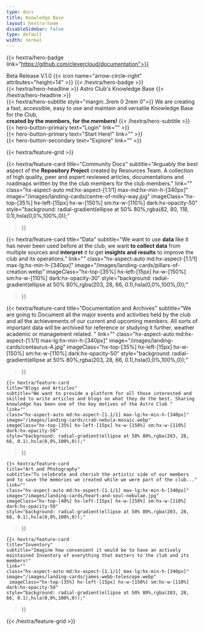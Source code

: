```yaml
---
type: docs
title: Knowledge Base
layout: hextra-home
disableSidebar: false
type: default
width: normal
---
```

<!-- markdownlint-disable MD033 MD034-->
{{< hextra/hero-badge link="https://github.com/clevercloud/documentation">}}
  <div class="hx-w-2 hx-h-2 hx-rounded-full hx-bg-primary-400"></div>
  Beta Release V.1.0
  {{< icon name="arrow-circle-right" attributes="height=14" >}}
{{< /hextra/hero-badge >}}

<div class="hx-mt-6 hx-mb-6">
{{< hextra/hero-headline >}}
Astro Club's Knowledge Base
{{< /hextra/hero-headline >}}
</div>

<div class="hx-mb-12">
{{< hextra/hero-subtitle style="margin:.3rem 0 2rem 0">}}
We are creating a fast, accessible, easy to use and maintain and versatile Knowledge Base for the Club, <br><b>created by the members, for the members!</b>
{{< /hextra/hero-subtitle >}}
</div>


<div class="button-container">

  <div class="hx-mb-6">
    {{< hero-button-primary text="Login" link="" >}}
  </div>
  <div class="hx-mb-6">
    {{< hero-button-primary text="Start Here!" link="" >}}
  </div>
  <div class="hx-mb-6">
    {{< hero-button-secondary text="Explore" link="" >}}
  </div>

</div>


<!-- Old HTML Code
<div class="hx-mb-6">
{{< hero-button-primary text="Start Here!" link="" >}}
</div>
<div class="hx-mb-6">
{{< hero-button-secondary text="Explore" link="" >}}
</div>
<div class="hx-mb-6">
{{< hero-button-secondary text="Developer Notes" link="" >}}
</div>
-->

<div class="hx-mt-6"></div>

<!-- Landing Page Content Grid -->

{{< hextra/feature-grid >}}

  {{< hextra/feature-card
    title="Community Docs"
    subtitle="Arguably the best aspect of the <b>Repository Project</b> created by Resources Team. A collection of high quality, peer and expert reviewed articles, documentations and roadmaps written by the the club members for the club members."
    link=""
    class="hx-aspect-auto md:hx-aspect-[1.1/1] max-md:hx-min-h-[340px]"
    image="/images/landing-cards/centre-of-milky-way.jpg"
    imageClass="hx-top-[35%] hx-left-[15px] hx-w-[150%] sm:hx-w-[110%] dark:hx-opacity-50"
    style="background: radial-gradient(ellipse at 50% 80%,rgba(82, 80, 118, 0.1),hsla(0,0%,100%,0));"
  >}}

 {{< hextra/feature-card
    title="Data"
    subtitle="We want to use <b>data</b> like it has never been used before at the club, we want <b>to collect data</b> from multiple sources and <b>interpret</b> it to get <b>insights and results</b> to improve the club and its operations."
    link=""
    class="hx-aspect-auto md:hx-aspect-[1.1/1] max-lg:hx-min-h-[340px]"
    image="/images/landing-cards/pillars-of-creation.webp"
     imageClass="hx-top-[35%] hx-left-[15px] hx-w-[150%] sm:hx-w-[110%] dark:hx-opacity-30"
    style="background: radial-gradient(ellipse at 50% 80%,rgba(203, 28, 66, 0.1),hsla(0,0%,100%,0));"
  >}}

  {{< hextra/feature-card
    title="Documentation and Archives"
    subtitle="We are going to Document all the major events and activities held by the club and all the achievements of our current and upcoming members. All sorts of important data will be archived for reference or studying it further, weather academic or management related. "
    link=""
    class="hx-aspect-auto md:hx-aspect-[1.1/1] max-lg:hx-min-h-[340px]"
    image="/images/landing-cards/centaurus-A.jpg"
     imageClass="hx-top-[35%] hx-left-[15px] hx-w-[150%] sm:hx-w-[110%] dark:hx-opacity-50"
    style="background: radial-gradient(ellipse at 50% 80%,rgba(203, 28, 66, 0.1),hsla(0,0%,100%,0));"
  >}}

    {{< hextra/feature-card
    title="Blogs and Articles"
    subtitle="We want to provide a platform for all those interested and skilled to write articles and blogs on what they do the best. Sharing knowledge has been one of the key motives of the Astro Club "
    link=""
    class="hx-aspect-auto md:hx-aspect-[1.1/1] max-lg:hx-min-h-[340px]"
    image="/images/landing-cards/crab-nebula-mosaic.webp"
    imageClass="hx-top-[35%] hx-left-[15px] hx-w-[150%] sm:hx-w-[110%] dark:hx-opacity-50"
    style="background: radial-gradient(ellipse at 50% 80%,rgba(203, 28, 66, 0.1),hsla(0,0%,100%,0));"
  >}}

    {{< hextra/feature-card
    title="Art and Photography"
    subtitle="To celebrate and cherish the artistic side of our members and to save the memories we created while we were part of the club..."
    link=""
    class="hx-aspect-auto md:hx-aspect-[1.1/1] max-lg:hx-min-h-[340px]"
    image="/images/landing-cards/heart-and-soul-nebulae.jpg"
    imageClass="hx-top-[40%] hx-left-[15px] hx-w-[150%] sm:hx-w-[110%] dark:hx-opacity-50"
    style="background: radial-gradient(ellipse at 50% 80%,rgba(203, 28, 66, 0.1),hsla(0,0%,100%,0));"
  >}}

    {{< hextra/feature-card
    title="Inventory"
    subtitle="Imagine how convenient it would be to have an actively maintained Inventory of everything that matters to the club and its members!"
    link=""
    class="hx-aspect-auto md:hx-aspect-[1.1/1] max-lg:hx-min-h-[340px]"
    image="/images/landing-cards/james-webb-telescope.webp"
     imageClass="hx-top-[35%] hx-left-[15px] hx-w-[150%] sm:hx-w-[110%] dark:hx-opacity-50"
    style="background: radial-gradient(ellipse at 50% 80%,rgba(203, 28, 66, 0.1),hsla(0,0%,100%,0));"
  >}}

{{< /hextra/feature-grid >}}
